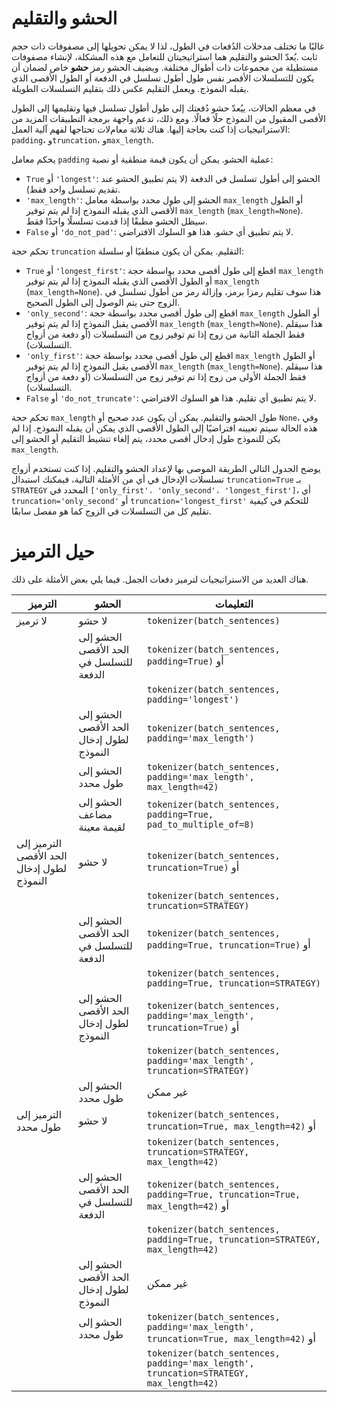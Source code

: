 # الحشو والتقليم 

غالبًا ما تختلف مدخلات الدُفعات في الطول، لذا لا يمكن تحويلها إلى مصفوفات ذات حجم ثابت .يُعدّ الحشو والتقليم هما استراتيجيتان للتعامل مع هذه المشكلة، لإنشاء مصفوفات مستطيلة من مجموعات ذات أطوال مختلفة. ويضيف الحشو رمز **حشو** خاص لضمان أن يكون للتسلسلات الأقصر نفس طول أطول تسلسل في الدفعة أو الطول الأقصى الذي يقبله النموذج. ويعمل التقليم عكس ذلك بتقليم التسلسلات الطويلة.

في معظم الحالات، ييُعدّ حشو دُفعتك إلى طول أطول تسلسل فيها وتقليمها إلى الطول الأقصى المقبول من النموذج حلًا فعالًا. ومع ذلك، تدعم واجهة برمجة التطبيقات المزيد من الاستراتيجيات إذا كنت بحاجة إليها. هناك ثلاثة معامﻻت تحتاجها لفهم آلية العمل: `padding`، و`truncation`، و`max_length`.

يحكم معامل `padding` عملية الحشو. يمكن أن يكون قيمة منطقية أو نصية:

  - `True` أو `'longest'`: الحشو إلى أطول تسلسل في الدفعة (لا يتم تطبيق الحشو عند تقديم تسلسل واحد فقط).
  - `'max_length'`: الحشو إلى طول محدد بواسطة معامل `max_length` أو الطول الأقصى الذي يقبله
    النموذج إذا لم يتم توفير `max_length` (`max_length=None`). سيظل الحشو مطبقًا إذا قدمت تسلسلًا واحدًا فقط.
  - `False` أو `'do_not_pad'`: لا يتم تطبيق أي حشو. هذا هو السلوك الافتراضي.

تحكم حجة `truncation` التقليم. يمكن أن يكون منطقيًا أو سلسلة:

  - `True` أو `'longest_first'`: اقطع إلى طول أقصى محدد بواسطة حجة `max_length` أو
    الطول الأقصى الذي يقبله النموذج إذا لم يتم توفير `max_length` (`max_length=None`). هذا سوف
    تقليم رمزا برمز، وإزالة رمز من أطول تسلسل في الزوج حتى يتم الوصول إلى الطول الصحيح.
  - `'only_second'`: اقطع إلى طول أقصى محدد بواسطة حجة `max_length` أو الطول الأقصى
    يقبل النموذج إذا لم يتم توفير `max_length` (`max_length=None`). هذا سيقلم فقط
    الجملة الثانية من زوج إذا تم توفير زوج من التسلسلات (أو دفعة من أزواج التسلسلات).
  - `'only_first'`: اقطع إلى طول أقصى محدد بواسطة حجة `max_length` أو الطول الأقصى
    يقبل النموذج إذا لم يتم توفير `max_length` (`max_length=None`). هذا سيقلم فقط
    الجملة الأولى من زوج إذا تم توفير زوج من التسلسلات (أو دفعة من أزواج التسلسلات).
  - `False` أو `'do_not_truncate'`: لا يتم تطبيق أي تقليم. هذا هو السلوك الافتراضي.

تحكم حجة `max_length` طول الحشو والتقليم. يمكن أن يكون عدد صحيح أو `None`، وفي هذه الحالة سيتم تعيينه افتراضيًا إلى الطول الأقصى الذي يمكن أن يقبله النموذج. إذا لم يكن للنموذج طول إدخال أقصى محدد، يتم إلغاء تنشيط التقليم أو الحشو إلى `max_length`.

يوضح الجدول التالي الطريقة الموصى بها لإعداد الحشو والتقليم. إذا كنت تستخدم أزواج تسلسلات الإدخال في أي من الأمثلة التالية، فيمكنك استبدال `truncation=True` بـ `STRATEGY` المحدد في
`['only_first'، 'only_second'، 'longest_first']`، أي `truncation='only_second'` أو `truncation='longest_first'` للتحكم في كيفية تقليم كل من التسلسلات في الزوج كما هو مفصل سابقًا.
<!-- This file is automatically generated, do not modify manually. -->

# حيل الترميز

هناك العديد من الاستراتيجيات لترميز دفعات الجمل. فيما يلي بعض الأمثلة على ذلك.

| الترميز                           | الحشو                           | التعليمات                                                                                 |
|--------------------------------------|-----------------------------------|---------------------------------------------------------------------------------------------|
| لا ترميز                           | لا حشو                           | `tokenizer(batch_sentences)`                                                           |
|                                      | الحشو إلى الحد الأقصى للتسلسل في الدفعة | `tokenizer(batch_sentences, padding=True)` أو                                          |
|                                      |                                   | `tokenizer(batch_sentences, padding='longest')`                                        |
|                                      | الحشو إلى الحد الأقصى لطول إدخال النموذج | `tokenizer(batch_sentences, padding='max_length')`                                     |
|                                      | الحشو إلى طول محدد                | `tokenizer(batch_sentences, padding='max_length', max_length=42)`                      |
|                                      | الحشو إلى مضاعف لقيمة معينة      | `tokenizer(batch_sentences, padding=True, pad_to_multiple_of=8)`                        |
| الترميز إلى الحد الأقصى لطول إدخال النموذج | لا حشو                           | `tokenizer(batch_sentences, truncation=True)` أو                                       |
|                                      |                                   | `tokenizer(batch_sentences, truncation=STRATEGY)`                                      |
|                                      | الحشو إلى الحد الأقصى للتسلسل في الدفعة | `tokenizer(batch_sentences, padding=True, truncation=True)` أو                         |
|                                      |                                   | `tokenizer(batch_sentences, padding=True, truncation=STRATEGY)`                        |
|                                      | الحشو إلى الحد الأقصى لطول إدخال النموذج | `tokenizer(batch_sentences, padding='max_length', truncation=True)` أو                 |
|                                      |                                   | `tokenizer(batch_sentences, padding='max_length', truncation=STRATEGY)`                |
|                                      | الحشو إلى طول محدد                | غير ممكن                                                                                |
| الترميز إلى طول محدد                | لا حشو                           | `tokenizer(batch_sentences, truncation=True, max_length=42)` أو                        |
|                                      |                                   | `tokenizer(batch_sentences, truncation=STRATEGY, max_length=42)`                       |
|                                      | الحشو إلى الحد الأقصى للتسلسل في الدفعة | `tokenizer(batch_sentences, padding=True, truncation=True, max_length=42)` أو          |
|                                      |                                   | `tokenizer(batch_sentences, padding=True, truncation=STRATEGY, max_length=42)`         |
|                                      | الحشو إلى الحد الأقصى لطول إدخال النموذج | غير ممكن                                                                                |
|                                      | الحشو إلى طول محدد                | `tokenizer(batch_sentences, padding='max_length', truncation=True, max_length=42)` أو  |
|                                      |                                   | `tokenizer(batch_sentences, padding='max_length', truncation=STRATEGY, max_length=42)` |